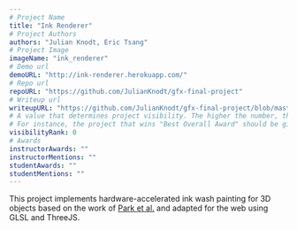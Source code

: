 ```yaml
---
# Project Name
title: "Ink Renderer"
# Project Authors
authors: "Julian Knodt, Eric Tsang"
# Project Image
imageName: "ink_renderer"
# Demo url
demoURL: "http://ink-renderer.herokuapp.com/"
# Repo url
repoURL: "https://github.com/JulianKnodt/gfx-final-project"
# Writeup url
writeupURL: "https://github.com/JulianKnodt/gfx-final-project/blob/master/writeup.md"
# A value that determines project visibility. The higher the number, the closer it will appear to the top
# For instance, the project that wins "Best Overall Award" should be given the highest visibilityRank
visibilityRank: 0
# Awards
instructorAwards: ""
instructorMentions: ""
studentAwards: ""
studentMentions: ""
---
```

This project implements hardware-accelerated ink wash painting for 3D objects
based on the work of [Park et al.](http://www.myeglab.com/Content/sumi_e_painting.pdf)
and adapted for the web using GLSL and ThreeJS.
